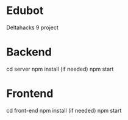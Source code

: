 # Edubot
Deltahacks 9 project

# Backend
cd server
npm install (if needed)
npm start

# Frontend
cd front-end
npm install (if needed)
npm start